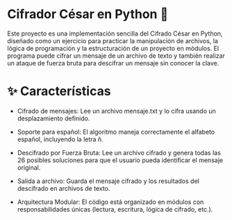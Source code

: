 # Cifrador César en Python 🔐
Este proyecto es una implementación sencilla del Cifrado César en Python, diseñado como un ejercicio para practicar la manipulación de archivos, la lógica de programación y la estructuración de un proyecto en módulos. El programa puede cifrar un mensaje de un archivo de texto y también realizar un ataque de fuerza bruta para descifrar un mensaje sin conocer la clave.

# ✨ Características
* Cifrado de mensajes: Lee un archivo mensaje.txt y lo cifra usando un desplazamiento definido.

* Soporte para español: El algoritmo maneja correctamente el alfabeto español, incluyendo la letra ñ.

* Descifrado por Fuerza Bruta: Lee un archivo cifrado y genera todas las 26 posibles soluciones para que el usuario pueda identificar el mensaje original.

* Salida a archivo: Guarda el mensaje cifrado y los resultados del descifrado en archivos de texto.

* Arquitectura Modular: El código está organizado en módulos con responsabilidades únicas (lectura, escritura, lógica de cifrado, etc.).
